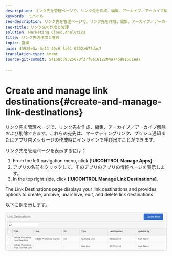 ```yaml
---
description: リンク先を管理ページで、リンク先を作成、編集、アーカイブ／アーカイブ解除および削除できます。These destinations can be called inline when building Marketing Links, push notifications, or in-app messages.
keywords: モバイル
seo-description: リンク先を管理ページで、リンク先を作成、編集、アーカイブ／アーカイブ解除および削除できます。これらの宛先は、マーケティングリンク、プッシュ通知またはアプリ内メッセージの作成時にインラインで呼び出すことができます。
seo-title: リンク先の作成と管理
solution: Marketing Cloud,Analytics
title: リンク先の作成と管理
topic: 指標
uuid: 43930e3a-6a11-40c6-8a61-6732a673dac7
translation-type: tm+mt
source-git-commit: 54150c39325070f37f8e1612204a745d81551ea7

---
```



# Create and manage link destinations{#create-and-manage-link-destinations}

リンク先を管理ページで、リンク先を作成、編集、アーカイブ／アーカイブ解除および削除できます。これらの宛先は、マーケティングリンク、プッシュ通知またはアプリ内メッセージの作成時にインラインで呼び出すことができます。

リンク先を管理ページを表示するには：

1. From the left navigation menu, click **[!UICONTROL Manage Apps]**.
1. アプリの名前をクリックして、そのアプリのアプリの情報ページを表示します。
1. In the top right side, click **[!UICONTROL Manage Link Destinations]**.

The Link Destinations page displays your link destinations and provides options to create, archive, unarchive, edit, and delete link destinations.

以下に例を示します。

![](assets/link_destinations_list.png)

